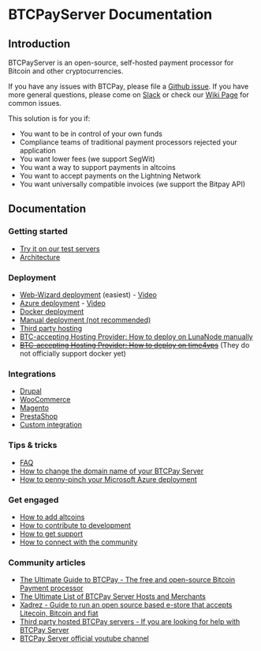 # BTCPayServer Documentation

## Introduction

BTCPayServer is an open-source, self-hosted payment processor for Bitcoin and other cryptocurrencies.

If you have any issues with BTCPay, please file a [Github issue](https://github.com/btcpayserver/btcpayserver/issues).
If you have more general questions, please come on [Slack](http://slack.btcpayserver.org/) or check our [Wiki Page](https://nbitstack.com/c/btcpayserver) for common issues.

This solution is for you if:

* You want to be in control of your own funds
* Compliance teams of traditional payment processors rejected your application
* You want lower fees (we support SegWit)
* You want a way to support payments in altcoins
* You want to accept payments on the Lightning Network
* You want universally compatible invoices (we support the Bitpay API)

## Documentation

### Getting started

* [Try it on our test servers](TryItOut.md)
* [Architecture](Architecture.md)

### Deployment

* [Web-Wizard deployment](https://medium.com/@BtcpayServer/launch-btcpay-server-via-web-interface-and-deploy-full-bitcoin-node-lnd-in-less-than-a-minute-dc8bc6f06a3) (easiest) - [Video](https://www.youtube.com/watch?v=NjslXYvp8bk)
* [Azure deployment](AzureDeployment.md) - [Video](https://www.youtube.com/watch?v=Bxs95BdEMHY) 
* [Docker deployment](DockerDeployment.md)
* [Manual deployment (not recommended)](ManualDeployment.md)
* [Third party hosting](ThirdPartyHosting.md)
* [BTC-accepting Hosting Provider: How to deploy on LunaNode manually](https://medium.com/@BtcpayServer/hosting-btcpayserver-on-lunanode-bf9ef5fff75b)
* ~~[BTC-accepting Hosting Provider: How to deploy on time4vps](https://medium.com/@BtcpayServer/hosting-btcpay-server-for-cheap-2b27761fdb9d)~~ (They do not officially support docker yet)

### Integrations

* [Drupal](Drupal.md)
* [WooCommerce](WooCommerce.md)
* [Magento](https://github.com/btcpayserver/magento-plugin)
* [PrestaShop](https://github.com/btcpayserver/prestashop-plugin)
* [Custom integration](CustomIntegration.md)

### Tips & tricks

* [FAQ](FAQ.md)
* [How to change the domain name of your BTCPay Server](ChangeDomain.md)
* [How to penny-pinch your Microsoft Azure deployment](AzurePennyPinching.md)

### Get engaged

* [How to add altcoins](Altcoins.md)
* [How to contribute to development](LocalDevelopment.md)
* [How to get support](Support.md)
* [How to connect with the community](Community.md)

### Community articles

* [The Ultimate Guide to BTCPay - The free and open-source Bitcoin Payment processor](https://www.reddit.com/r/Bitcoin/comments/8f1eqf/the_ultimate_guide_to_btcpay_the_free_and/)
* [The Ultimate List of BTCPay Server Hosts and Merchants](https://bitcoinshirt.co/btcpay-stores/)
* [Xadrez - Guide to run an open source based e-store that accepts Litecoin, Bitcoin and fiat](Xadrez.md)
* [Third party hosted BTCPay servers - If you are looking for help with BTCPay Server](ThirdPartyHosting.md)
* [BTCPay Server official youtube channel](https://www.youtube.com/channel/UCpG9WL6TJuoNfFVkaDMp9ug)
